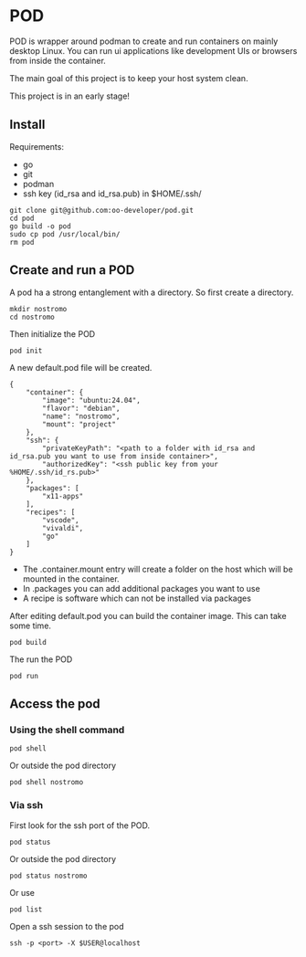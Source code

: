 # POD

POD is wrapper around podman to create and run containers on mainly desktop Linux.
You can run ui applications like development UIs or browsers from inside the container.

The main goal of this project is to keep your host system clean.

This project is in an early stage!

## Install

Requirements:
- go
- git
- podman
- ssh key (id_rsa and id_rsa.pub) in $HOME/.ssh/

```
git clone git@github.com:oo-developer/pod.git
cd pod
go build -o pod
sudo cp pod /usr/local/bin/
rm pod
```

## Create and run a POD

A pod ha a strong entanglement with a directory. So first create a directory.
```
mkdir nostromo
cd nostromo
```

Then initialize the POD
```
pod init
```
A new default.pod file will be created.
```
{
    "container": {
        "image": "ubuntu:24.04",
        "flavor": "debian",
        "name": "nostromo",
        "mount": "project"
    },
    "ssh": {
        "privateKeyPath": "<path to a folder with id_rsa and id_rsa.pub you want to use from inside container>",
        "authorizedKey": "<ssh public key from your %HOME/.ssh/id_rs.pub>"
    },
    "packages": [
        "x11-apps"
    ],
    "recipes": [
        "vscode",
        "vivaldi",
        "go"
    ]
}
```
- The .container.mount entry will create a folder on the host which will be mounted in the container.
- In .packages you can add additional packages you want to use
- A recipe is software which can not be installed via packages

After editing default.pod you can build the container image. This can take some time. 
```
pod build
```

The run the POD
```
pod run
```

## Access the pod

### Using the shell command

```
pod shell
```
Or outside the pod directory
```
pod shell nostromo
```

### Via ssh

First look for the ssh port of the POD.
```
pod status 
```
Or outside the pod directory
```
pod status nostromo
```

Or use 
```
pod list
```

Open a ssh session to the pod
```
ssh -p <port> -X $USER@localhost 
```